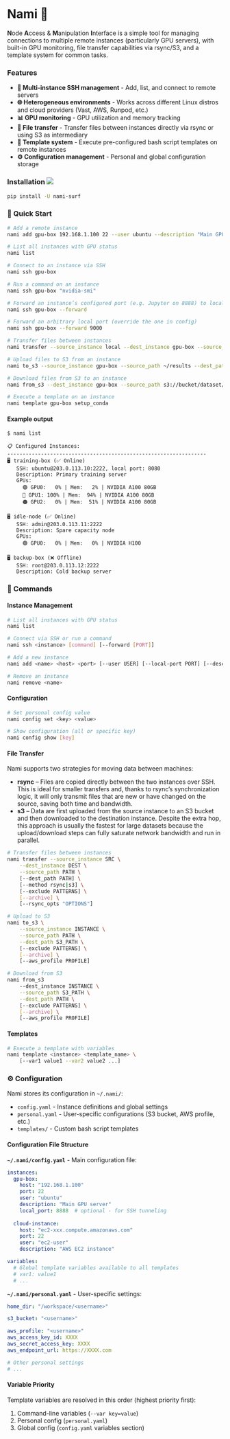 # Nami 🌊

**N**ode **A**ccess & **M**anipulation **I**nterface is a simple tool for managing connections to multiple remote instances (particularly GPU servers), with built-in GPU monitoring, file transfer capabilities via rsync/S3, and a template system for common tasks.

### Features

- **🔗 Multi-instance SSH management** - Add, list, and connect to remote servers
- **🌐 Heterogeneous environments** - Works across different Linux distros and cloud providers (Vast, AWS, Runpod, etc.)
- **📊 GPU monitoring** - GPU utilization and memory tracking
- **📁 File transfer** - Transfer files between instances directly via rsync or using S3 as intermediary
- **📜 Template system** - Execute pre-configured bash script templates on remote instances  
- **⚙️ Configuration management** - Personal and global configuration storage

### Installation <img src="https://img.shields.io/pypi/v/nami-surf?color=blue&style=flat-square">

```bash
pip install -U nami-surf
```

### 🚀 Quick Start

```bash
# Add a remote instance
nami add gpu-box 192.168.1.100 22 --user ubuntu --description "Main GPU server"

# List all instances with GPU status
nami list

# Connect to an instance via SSH  
nami ssh gpu-box

# Run a command on an instance
nami ssh gpu-box "nvidia-smi"

# Forward an instance’s configured port (e.g. Jupyter on 8888) to localhost
nami ssh gpu-box --forward

# Forward an arbitrary local port (override the one in config)
nami ssh gpu-box --forward 9000

# Transfer files between instances
nami transfer --source_instance local --dest_instance gpu-box --source_path ./data --dest_path ~/data

# Upload files to S3 from an instance
nami to_s3 --source_instance gpu-box --source_path ~/results --dest_path s3://bucket/experiment1/

# Download files from S3 to an instance  
nami from_s3 --dest_instance gpu-box --source_path s3://bucket/dataset/ --dest_path ~/data/

# Execute a template on an instance
nami template gpu-box setup_conda
```

#### Example output
```text
$ nami list

📋 Configured Instances:
-----------------------------------------------------------------
🖥️ training-box (✅ Online)
   SSH: ubuntu@203.0.113.10:2222, local port: 8080
   Description: Primary training server
   GPUs:
     🟢 GPU0:   0% | Mem:   2% | NVIDIA A100 80GB
     🔴 GPU1: 100% | Mem:  94% | NVIDIA A100 80GB
     🟠 GPU2:   0% | Mem:  51% | NVIDIA A100 80GB

🖥️ idle-node (✅ Online)
   SSH: admin@203.0.113.11:2222
   Description: Spare capacity node
   GPUs:
     🟢 GPU0:   0% | Mem:   0% | NVIDIA H100

🖥️ backup-box (❌ Offline)
   SSH: root@203.0.113.12:2222
   Description: Cold backup server
```

### 🔧 Commands

#### Instance Management
```bash
# List all instances with GPU status
nami list

# Connect via SSH or run a command
nami ssh <instance> [command] [--forward [PORT]]

# Add a new instance
nami add <name> <host> <port> [--user USER] [--local-port PORT] [--description DESC]

# Remove an instance
nami remove <name>

```

#### Configuration
```bash
# Set personal config value
nami config set <key> <value>

# Show configuration (all or specific key)
nami config show [key]
```

#### File Transfer

Nami supports two strategies for moving data between machines:

- **rsync** – Files are copied directly between the two instances over SSH. This is ideal for smaller transfers and, thanks to rsync’s synchronization logic, it will only transmit files that are new or have changed on the source, saving both time and bandwidth.
- **s3** – Data are first uploaded from the source instance to an S3 bucket and then downloaded to the destination instance. Despite the extra hop, this approach is usually the fastest for large datasets because the upload/download steps can fully saturate network bandwidth and run in parallel.

```bash
# Transfer files between instances
nami transfer --source_instance SRC \
    --dest_instance DEST \
    --source_path PATH \
    [--dest_path PATH] \
    [--method rsync|s3] \
    [--exclude PATTERNS] \
    [--archive] \
    [--rsync_opts "OPTIONS"]

# Upload to S3
nami to_s3 \
    --source_instance INSTANCE \
    --source_path PATH \
    --dest_path S3_PATH \
    [--exclude PATTERNS] \
    [--archive] \
    [--aws_profile PROFILE]

# Download from S3  
nami from_s3 
    --dest_instance INSTANCE \
    --source_path S3_PATH \
    --dest_path PATH \
    [--exclude PATTERNS] \
    [--archive] \
    [--aws_profile PROFILE]
```

#### Templates
```bash
# Execute a template with variables
nami template <instance> <template_name> \
    [--var1 value1 --var2 value2 ...]
```

### ⚙️ Configuration

Nami stores its configuration in `~/.nami/`:

- `config.yaml` - Instance definitions and global settings
- `personal.yaml` - User-specific configurations (S3 bucket, AWS profile, etc.)
- `templates/` - Custom bash script templates

#### Configuration File Structure

**`~/.nami/config.yaml`** - Main configuration file:
```yaml
instances:
  gpu-box:
    host: "192.168.1.100"
    port: 22
    user: "ubuntu"
    description: "Main GPU server"
    local_port: 8888  # optional - for SSH tunneling
  
  cloud-instance:
    host: "ec2-xxx.compute.amazonaws.com"
    port: 22
    user: "ec2-user"
    description: "AWS EC2 instance"

variables:
  # Global template variables available to all templates
  # var1: value1
  # ...
```

**`~/.nami/personal.yaml`** - User-specific settings:
```yaml
home_dir: "/workspace/<username>"

s3_bucket: "<username>"

aws_profile: "<username>"
aws_access_key_id: XXXX
aws_secret_access_key: XXXX
aws_endpoint_url: https://XXXX.com

# Other personal settings
# ...
```

#### Variable Priority
Template variables are resolved in this order (highest priority first):
1. Command-line variables (`--var key=value`)
2. Personal config (`personal.yaml`)
3. Global config (`config.yaml` variables section)
